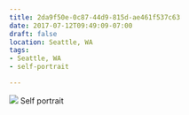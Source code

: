 ```yaml
---
title: 2da9f50e-0c87-44d9-815d-ae461f537c63
date: 2017-07-12T09:49:09-07:00
draft: false
location: Seattle, WA
tags:
- Seattle, WA
- self-portrait

---
```



![](https://d17enza3bfujl8.cloudfront.net/DSCF7561.jpg)
Self portrait


